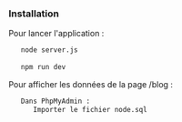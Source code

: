 ### Installation

Pour lancer l'application :
   ```sh
      node server.js
      
      npm run dev
   ```
   
Pour afficher les données de la page /blog :
   ```sh
      Dans PhpMyAdmin :
         Importer le fichier node.sql
   ```